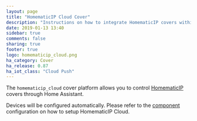 ```yaml
---
layout: page
title: "HomematicIP Cloud Cover"
description: "Instructions on how to integrate HomematicIP covers within Home Assistant."
date: 2019-01-13 13:40
sidebar: true
comments: false
sharing: true
footer: true
logo: homematicip_cloud.png
ha_category: Cover
ha_release: 0.87
ha_iot_class: "Cloud Push"
---
```


The `homematicip_cloud` cover platform allows you to control
[HomematicIP](http://www.homematic-ip.com) covers through Home Assistant.

Devices will be configured automatically. Please refer to the
[component](/components/homematicip_cloud/) configuration on how to setup
HomematicIP Cloud.

